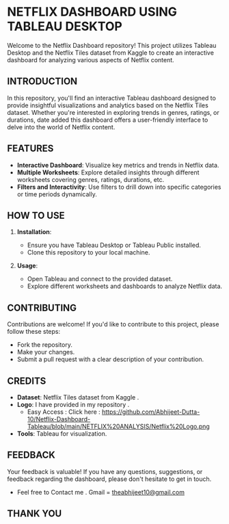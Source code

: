 # NETFLIX DASHBOARD USING TABLEAU DESKTOP

Welcome to the Netflix Dashboard repository! This project utilizes Tableau Desktop and the Netflix Tiles dataset from Kaggle to create an interactive dashboard for analyzing various aspects of Netflix content.

## INTRODUCTION
In this repository, you'll find an interactive Tableau dashboard designed to provide insightful visualizations and analytics based on the Netflix Tiles dataset. Whether you're interested in exploring trends in genres, ratings, or durations, date added this dashboard offers a user-friendly interface to delve into the world of Netflix content.

## FEATURES
- **Interactive Dashboard**: Visualize key metrics and trends in Netflix data.
- **Multiple Worksheets**: Explore detailed insights through different worksheets covering genres, ratings, durations, etc.
- **Filters and Interactivity**: Use filters to drill down into specific categories or time periods dynamically.

## HOW TO USE
1. **Installation**:
   - Ensure you have Tableau Desktop or Tableau Public installed.
   - Clone this repository to your local machine.

2. **Usage**:
   - Open Tableau and connect to the provided dataset.
   - Explore different worksheets and dashboards to analyze Netflix data.

## CONTRIBUTING
Contributions are welcome! If you'd like to contribute to this project, please follow these steps:
- Fork the repository.
- Make your changes.
- Submit a pull request with a clear description of your contribution.

## CREDITS
- **Dataset**: Netflix Tiles dataset from Kaggle .
- **Logo**: I have provided in my repository .
  - Easy Access : Click here : https://github.com/Abhijeet-Dutta-10/Netflix-Dashboard-Tableau/blob/main/NETFLIX%20ANALYSIS/Netflix%20Logo.png
- **Tools**: Tableau for visualization.

## FEEDBACK
Your feedback is valuable! If you have any questions, suggestions, or feedback regarding the dashboard, please don't hesitate to get in touch.

- Feel free to Contact me . Gmail = theabhijeet10@gmail.com

## THANK YOU
